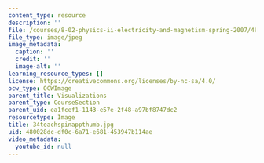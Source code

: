```yaml
---
content_type: resource
description: ''
file: /courses/8-02-physics-ii-electricity-and-magnetism-spring-2007/480028dcdf0c6a71e681453947b114ae_34teachspinappthumb.jpg
file_type: image/jpeg
image_metadata:
  caption: ''
  credit: ''
  image-alt: ''
learning_resource_types: []
license: https://creativecommons.org/licenses/by-nc-sa/4.0/
ocw_type: OCWImage
parent_title: Visualizations
parent_type: CourseSection
parent_uid: ea1fcef1-1143-e57e-2f48-a97bf8747dc2
resourcetype: Image
title: 34teachspinappthumb.jpg
uid: 480028dc-df0c-6a71-e681-453947b114ae
video_metadata:
  youtube_id: null
---
```

